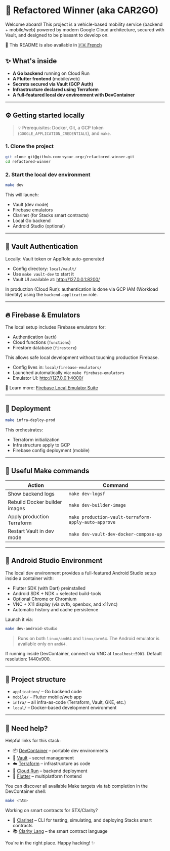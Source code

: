 # 🚗 Refactored Winner (aka CAR2GO)

Welcome aboard! This project is a vehicle-based mobility service (backend + mobile/web) powered by modern Google Cloud architecture, secured with Vault, and designed to be pleasant to develop on.

📘 This README is also available in [🇫🇷 French](README.fr.md)

## ✨ What's inside

- **A Go backend** running on Cloud Run
- **A Flutter frontend** (mobile/web)
- **Secrets secured via Vault (GCP Auth)**
- **Infrastructure declared using Terraform**
- **A full-featured local dev environment with DevContainer**

---

## ⚙️ Getting started locally

> 💡 Prerequisites: Docker, Git, a GCP token (`GOOGLE_APPLICATION_CREDENTIALS`), and `make`.

### 1. Clone the project

```bash
git clone git@github.com:<your-org>/refactored-winner.git
cd refactored-winner
```

### 2. Start the local dev environment

```bash
make dev
```

This will launch:

- Vault (dev mode)
- Firebase emulators
- Clarinet (for Stacks smart contracts)
- Local Go backend
- Android Studio (optional)

---

## 🔐 Vault Authentication

Locally: Vault token or AppRole auto-generated

- Config directory: `local/vault/`
- Use `make vault-dev` to start it
- Vault UI available at: http://127.0.0.1:8200/

In production (Cloud Run): authentication is done via GCP IAM (Workload Identity) using the `backend-application` role.

---

## 🔥 Firebase & Emulators

The local setup includes Firebase emulators for:

- Authentication (`auth`)
- Cloud functions (`functions`)
- Firestore database (`firestore`)

This allows safe local development without touching production Firebase.

- Config lives in: `local/firebase-emulators/`
- Launched automatically via: `make firebase-emulators`
- Emulator UI: http://127.0.0.1:4000/

📘 Learn more: [Firebase Local Emulator Suite](https://firebase.google.com/docs/emulator-suite)

---

## 🚀 Deployment

```bash
make infra-deploy-prod
```

This orchestrates:

- Terraform initialization
- Infrastructure apply to GCP
- Firebase config deployment (mobile)

---

## 🧪 Useful Make commands

| Action                        | Command                                              |
| ----------------------------- | ---------------------------------------------------- |
| Show backend logs             | `make dev-logsf`                                     |
| Rebuild Docker builder images | `make dev-builder-image`                             |
| Apply production Terraform    | `make production-vault-terraform-apply-auto-approve` |
| Restart Vault in dev mode     | `make dev-vault-dev-docker-compose-up`               |

---

## 📱 Android Studio Environment

The local dev environment provides a full-featured Android Studio setup inside a container with:

- Flutter SDK (with Dart) preinstalled
- Android SDK + NDK + selected build-tools
- Optional Chrome or Chromium
- VNC + X11 display (via xvfb, openbox, and x11vnc)
- Automatic history and cache persistence

Launch it via:

```bash
make dev-android-studio
```

> Runs on both `linux/amd64` and `linux/arm64`. The Android emulator is available only on `amd64`.

If running inside DevContainer, connect via VNC at `localhost:5901`. Default resolution: 1440x900.

---

## 📁 Project structure

- `application/` – Go backend code
- `mobile/` – Flutter mobile/web app
- `infra/` – all infra-as-code (Terraform, Vault, GKE, etc.)
- `local/` – Docker-based development environment

---

## 🤝 Need help?

Helpful links for this stack:

- 📦 [DevContainer](https://containers.dev) – portable dev environments
- 🔐 [Vault](https://developer.hashicorp.com/vault) – secret management
- ☁️ [Terraform](https://www.terraform.io/) – infrastructure as code
- 🔄 [Cloud Run](https://cloud.google.com/run) – backend deployment
- 📱 [Flutter](https://flutter.dev) – multiplatform frontend

You can discover all available Make targets via tab completion in the DevContainer shell:

```bash
make <TAB>
```

Working on smart contracts for STX/Clarity?

- 🧱 [Clarinet](https://www.hiro.so/clarinet) – CLI for testing, simulating, and deploying Stacks smart contracts
- 📚 [Clarity Lang](https://docs.stacks.co/concepts/clarity/overview) – the smart contract language

You're in the right place. Happy hacking! ✨
